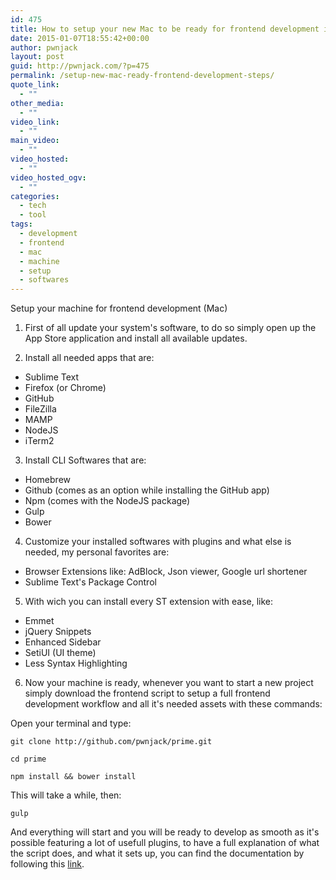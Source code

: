 ```yaml
---
id: 475
title: How to setup your new Mac to be ready for frontend development in few steps
date: 2015-01-07T18:55:42+00:00
author: pwnjack
layout: post
guid: http://pwnjack.com/?p=475
permalink: /setup-new-mac-ready-frontend-development-steps/
quote_link:
  - ""
other_media:
  - ""
video_link:
  - ""
main_video:
  - ""
video_hosted:
  - ""
video_hosted_ogv:
  - ""
categories:
  - tech
  - tool
tags:
  - development
  - frontend
  - mac
  - machine
  - setup
  - softwares
---
```

Setup your machine for frontend development (Mac)

1. First of all update your system's software, to do so simply open up the App Store application and install all available updates.

2. Install all needed apps that are:
- Sublime Text  
- Firefox (or Chrome)
- GitHub  
- FileZilla  
- MAMP  
- NodeJS  
- iTerm2

3. Install CLI Softwares that are:
- Homebrew  
- Github (comes as an option while installing the GitHub app)  
- Npm (comes with the NodeJS package)  
- Gulp  
- Bower

4. Customize your installed softwares with plugins and what else is needed, my personal favorites are:
- Browser Extensions like: AdBlock, Json viewer, Google url shortener
- Sublime Text's Package Control

5. With wich you can install every ST extension with ease, like:
- Emmet  
- jQuery Snippets  
- Enhanced Sidebar  
- SetiUI (UI theme)  
- Less Syntax Highlighting

6. Now your machine is ready, whenever you want to start a new project simply download the frontend script to setup a full frontend development workflow and all it's needed assets with these commands:

Open your terminal and type:

    git clone http://github.com/pwnjack/prime.git

    cd prime

    npm install && bower install

This will take a while, then:

    gulp

And everything will start and you will be ready to develop as smooth as it's possible featuring a lot of usefull plugins, to have a full explanation of what the script does, and what it sets up, you can find the documentation by following this [link](http://pwnjack.com/prime-scaffolding-frontend-projects-breeze/ "Prime, scaffolding frontend projects is a breeze").